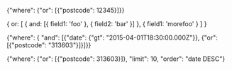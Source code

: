 {"where": {"or": [{"postcode": 12345}]}}


{
   or: [
     { and: [{ field1: 'foo' }, { field2: 'bar' }] },
     { field1: 'morefoo' }
   ]
 }


{"where": { "and": [{"date": {"gt": "2015-04-01T18:30:00.000Z"}}, {"or":[{"postcode": "313603"}]}]}}

{"where": {"or": [{"postcode": 313603}]}, "limit": 10, "order": "date DESC"}
